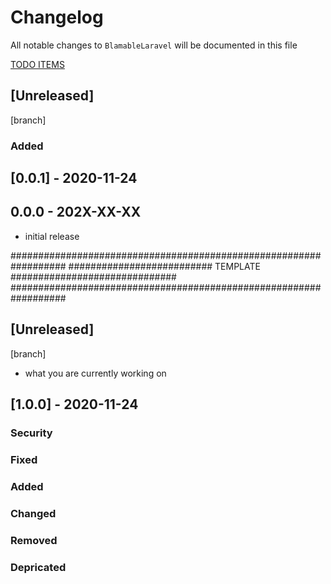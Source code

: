 # Changelog

All notable changes to `BlamableLaravel` will be documented in this file

[TODO ITEMS](./docs/todo.md)

## [Unreleased] 
[branch]

### Added
 
## [0.0.1] - 2020-11-24


## 0.0.0 - 202X-XX-XX

- initial release

##################################################################
########################## TEMPLATE ##############################
##################################################################

## [Unreleased] 
[branch]
- what you are currently working on
 
## [1.0.0] - 2020-11-24

### Security

### Fixed

### Added

### Changed

### Removed

### Depricated

